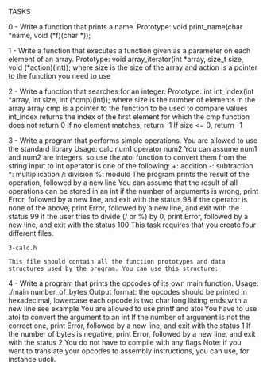 TASKS

0 - Write a function that prints a name.
	Prototype: void print_name(char *name, void (*f)(char *));

1 - Write a function that executes a function given as a parameter on each element of an array.
	Prototype: void array_iterator(int *array, size_t size, void (*action)(int));
	where size is the size of the array
	and action is a pointer to the function you need to use

2 - Write a function that searches for an integer.
	Prototype: int int_index(int *array, int size, int (*cmp)(int));
	where size is the number of elements in the array array
	cmp is a pointer to the function to be used to compare values
	int_index returns the index of the first element for which the cmp function does not return 0
	If no element matches, return -1
	If size <= 0, return -1

3 - Write a program that performs simple operations.
	You are allowed to use the standard library
	Usage: calc num1 operator num2
	You can assume num1 and num2 are integers, so use the atoi function to convert them from the string input to int
	operator is one of the following:
	+: addition
	-: subtraction
	*: multiplication
	/: division
	%: modulo
	The program prints the result of the operation, followed by a new line
	You can assume that the result of all operations can be stored in an int
	if the number of arguments is wrong, print Error, followed by a new line, and exit with the status 98
	if the operator is none of the above, print Error, followed by a new line, and exit with the status 99
	if the user tries to divide (/ or %) by 0, print Error, followed by a new line, and exit with the status 100
	This task requires that you create four different files.

	3-calc.h

	This file should contain all the function prototypes and data structures used by the program. You can use this structure:

4 - Write a program that prints the opcodes of its own main function.
	Usage: ./main number_of_bytes
	Output format:
	the opcodes should be printed in hexadecimal, lowercase
	each opcode is two char long
	listing ends with a new line
	see example
	You are allowed to use printf and atoi
	You have to use atoi to convert the argument to an int
	If the number of argument is not the correct one, print Error, followed by a new line, and exit with the status 1
	If the number of bytes is negative, print Error, followed by a new line, and exit with the status 2
	You do not have to compile with any flags
	Note: if you want to translate your opcodes to assembly instructions, you can use, for instance udcli.
